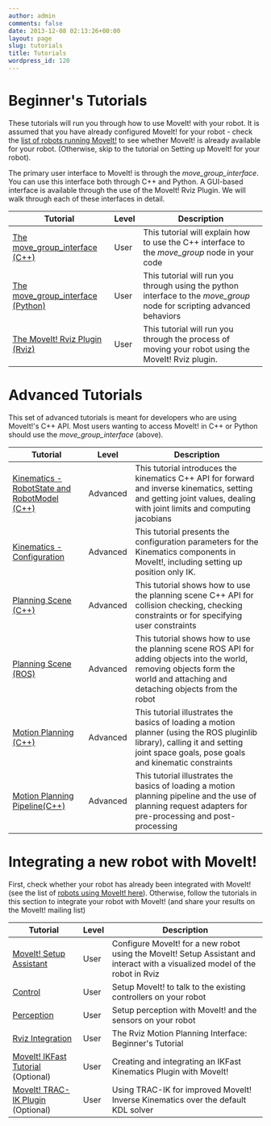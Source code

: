 ```yaml
---
author: admin
comments: false
date: 2013-12-08 02:13:26+00:00
layout: page
slug: tutorials
title: Tutorials
wordpress_id: 120
---
```


# Beginner's Tutorials


These tutorials will run you through how to use MoveIt! with your robot. It is assumed that you have already configured MoveIt! for your robot - check the [list of robots running MoveIt!](/robots) to see whether MoveIt! is already available for your robot. (Otherwise, skip to the tutorial on Setting up MoveIt! for your robot).

The primary user interface to MoveIt! is through the _move_group_interface_. You can use this interface both through C++ and Python. A GUI-based interface is available through the use of the MoveIt! Rviz Plugin. We will walk through each of these interfaces in detail.

Tutorial | Level | Description
------------ |:------------- |-------------|
[The move_group_interface (C++)](http://docs.ros.org/indigo/api/pr2_moveit_tutorials/html/planning/src/doc/move_group_interface_tutorial.html) | User | This tutorial will explain how to use the C++ interface to the _move_group_ node in your code
[The move_group_interface (Python)](http://docs.ros.org/indigo/api/pr2_moveit_tutorials/html/planning/scripts/doc/move_group_python_interface_tutorial.html) |User|This tutorial will run you through using the python interface to the _move_group_ node for scripting advanced behaviors
[The MoveIt! Rviz Plugin (Rviz)](http://docs.ros.org/indigo/api/moveit_ros_visualization/html/doc/tutorial.html) | User |This tutorial will run you through the process of moving your robot using the MoveIt! Rviz plugin.

# Advanced Tutorials


This set of advanced tutorials is meant for developers who are using MoveIt!'s C++ API. Most users wanting to access MoveIt! in C++ or Python should use the _move_group_interface_ (above).

Tutorial | Level | Description
------------ |------------- |-------------|
[Kinematics - RobotState and RobotModel (C++)](http://docs.ros.org/indigo/api/pr2_moveit_tutorials/html/kinematics/src/doc/kinematics_tutorial.html) | Advanced | This tutorial introduces the kinematics C++ API for forward and inverse kinematics, setting and getting joint values, dealing with joint limits and computing jacobians
[Kinematics - Configuration](http://docs.ros.org/indigo/api/pr2_moveit_tutorials/html/kinematics/src/doc/kinematics_configuration.html) | Advanced | This tutorial presents the configuration parameters for the Kinematics components in MoveIt!, including setting up position only IK.
[Planning Scene (C++)](http://docs.ros.org/indigo/api/pr2_moveit_tutorials/html/planning/src/doc/planning_scene_tutorial.html) | Advanced | This tutorial shows how to use the planning scene C++ API for collision checking, checking constraints or for specifying user constraints
[Planning Scene (ROS)](http://docs.ros.org/indigo/api/pr2_moveit_tutorials/html/planning/src/doc/planning_scene_ros_api_tutorial.html) | Advanced | This tutorial shows how to use the planning scene ROS API for adding objects into the world, removing objects form the world and attaching and detaching objects from the robot
[Motion Planning (C++)](http://docs.ros.org/indigo/api/pr2_moveit_tutorials/html/planning/src/doc/motion_planning_api_tutorial.html) | Advanced | This tutorial illustrates the basics of loading a motion planner (using the ROS pluginlib library), calling it and setting joint space goals, pose goals and kinematic constraints
[Motion Planning Pipeline(C++)](http://docs.ros.org/indigo/api/pr2_moveit_tutorials/html/planning/src/doc/planning_pipeline_tutorial.html) | Advanced | This tutorial illustrates the basics of loading a motion planning pipeline and the use of planning request adapters for pre-processing and post-processing






# Integrating a new robot with MoveIt!


First, check whether your robot has already been integrated with MoveIt! (see the list of [robots using MoveIt! here](/robots/)). Otherwise, follow the tutorials in this section to integrate your robot with MoveIt! (and share your results on the MoveIt! mailing list)

Tutorial | Level | Description
------------ |------------- |-------------|
[MoveIt! Setup Assistant](http://docs.ros.org/indigo/api/moveit_setup_assistant/html/doc/tutorial.html) |User|Configure MoveIt! for a new robot using the MoveIt! Setup Assistant and interact with a visualized model of the robot in Rviz
[Control](http://docs.ros.org/indigo/api/pr2_moveit_tutorials/html/planning/src/doc/controller_configuration.html)|User|Setup MoveIt! to talk to the existing controllers on your robot
[Perception](http://docs.ros.org/indigo/api/pr2_moveit_tutorials/html/planning/src/doc/perception_configuration.html) | User | Setup perception with MoveIt! and the sensors on your robot
[Rviz Integration](http://docs.ros.org/indigo/api/moveit_ros_visualization/html/doc/tutorial.html) | User |The Rviz Motion Planning Interface: Beginner's Tutorial
[MoveIt! IKFast Tutorial](http://docs.ros.org/indigo/api/moveit_ikfast/html/doc/ikfast_tutorial.html) (Optional) | User | Creating and integrating an IKFast Kinematics Plugin with MoveIt!
[MoveIt! TRAC-IK Plugin](https://bitbucket.org/traclabs/trac_ik/src/HEAD/trac_ik_kinematics_plugin/) (Optional) | User | Using TRAC-IK for improved MoveIt! Inverse Kinematics over the default KDL solver
